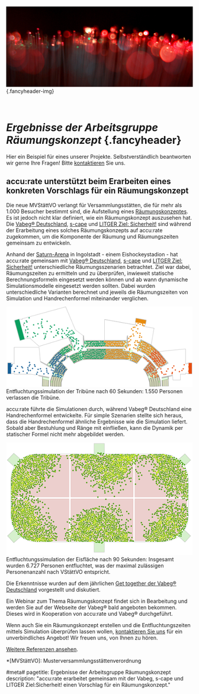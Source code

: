 ![](/img/accurate-bild-start.jpg) {.fancyheader-img}
# <br /> *Ergebnisse der Arbeits&shy;gruppe Räumungs&shy;konzept* {.fancyheader}

Hier ein Beispiel für eines unserer Projekte.
Selbstverständlich beantworten wir gerne Ihre Fragen!
Bitte [kontaktieren](kontakt) Sie uns.

## accu:rate unterstützt beim Erarbeiten eines konkreten Vorschlags für ein Räumungskonzept

Die neue MVStättVO verlangt für Versammlungsstätten, die für mehr als 1.000 Besucher bestimmt sind, die Aufstellung eines [Räumungskonzeptes](/raeumungskonzepte).
Es ist jedoch nicht klar definiert, wie ein Räumungskonzept auszusehen hat.
Die [Vabeg® Deutschland](http://www.vabeg.com/), [s-cape](http://www.s-cape.me/) und [LITGER Ziel: Sicherheit!](http://www.litger.de/) sind während der Erarbeitung eines solches Räumungskonzepts auf accu:rate zugekommen, um die Komponente der Räumung und Räumungszeiten gemeinsam zu entwickeln.

Anhand der [Saturn-Arena](http://www.saturn-arena.de/) in Ingolstadt - einem Eishockeystadion - hat accu:rate gemeinsam mit [Vabeg® Deutschland](http://www.vabeg.com/), [s-cape](http://www.s-cape.me/) und [LITGER Ziel: Sicherheit!](http://www.litger.de/) unterschiedliche Räumungsszenarien betrachtet.
Ziel war dabei, Räumungszeiten zu ermitteln und zu überprüfen, inwieweit statische Berechnungsformeln eingesetzt werden können und ab wann dynamische Simulationsmodelle eingesetzt werden sollten.
Dabei wurden unterschiedliche Varianten berechnet und jeweils die Räumungszeiten von Simulation und Handrechenformel miteinander verglichen. 

![Entfluchtungssimulation der Tribüne nach 60 Sekunden: 1.550 Personen verlassen die Tribüne](img/referenzen/entfluchtung-stadion-tribuene-simulation-60s.png)  
Entfluchtungssimulation der Tribüne nach 60 Sekunden: 1.550 Personen verlassen die Tribüne.

accu:rate führte die Simulationen durch, während Vabeg® Deutschland eine Handrechenformel entwickelte. Für simple Szenarien stellte sich heraus, dass die Handrechenformel ähnliche Ergebnisse wie die Simulation liefert. Sobald aber Bestuhlung und Ränge mit einfließen, kann die Dynamik per statischer Formel nicht mehr abgebildet werden.


![Entfluchtungssimulation der Eisfläche nach 90 Sekunden: Insgesamt wurden 6.727 Personen entfluchtet, was der maximal zulässigen Personenanzahl nach VStättVO entspricht](img/referenzen/raeumung-simulation-stadion-nach-90-sekunden.png)  
Entfluchtungssimulation der Eisfläche nach 90 Sekunden: Insgesamt wurden 6.727 Personen entfluchtet, was der maximal zulässigen Personenanzahl nach VStättVO entspricht.


Die Erkenntnisse wurden auf dem jährlichen [Get together der Vabeg® Deutschland](http://www.vabeg.com/publikationen/news-stellungnahmen/news/522-4-vabeg-get-together-in-eisenach) vorgestellt und diskutiert. 

Ein Webinar zum Thema Räumungskonzept findet sich in Bearbeitung und werden Sie auf der Webseite der Vabeg® bald angeboten bekommen. Dieses wird in Kooperation von accu:rate und Vabeg® durchgeführt.

Wenn auch Sie ein Räumungskonzept erstellen und die Entfluchtungszeiten mittels Simulation überprüfen lassen wollen, [kontaktieren Sie uns](kontakt) für ein unverbindliches Angebot! Wir freuen uns, von Ihnen zu hören.

[Weitere Referenzen ansehen](referenzen).



<!-- Abkürzungen: -->
*[MVStättVO]: Musterversammlungsstättenverordnung

#meta#
pagetitle: Ergebnisse der Arbeitsgruppe Räumungskonzept
description: "accu:rate erarbeitet gemeinsam mit der Vabeg, s-cape und LITGER Ziel:Sicherheit! einen Vorschlag für ein Räumungskonzept."


